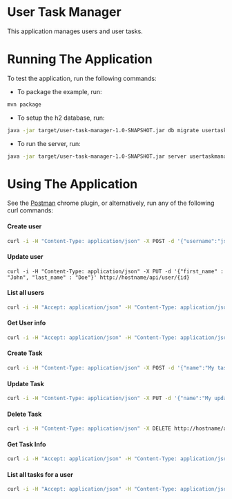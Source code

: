 # User Task Manager
This application manages users and user tasks.

# Running The Application

To test the application, run the following commands:

* To package the example, run:
```sh
mvn package
```

* To setup the h2 database, run:
```sh
java -jar target/user-task-manager-1.0-SNAPSHOT.jar db migrate usertaskmanager.yml
```

* To run the server, run:
```sh
java -jar target/user-task-manager-1.0-SNAPSHOT.jar server usertaskmanager.yml
```

# Using The Application
See the [Postman](http://www.getpostman.com/) chrome plugin, or alternatively, run any of the following curl commands:
#### Create user
```sh
curl -i -H "Content-Type: application/json" -X POST -d '{"username":"jsmith","first_name" : "John", "last_name" : "Smith"}' http://hostname/api/user
```

#### Update user
```
curl -i -H "Content-Type: application/json" -X PUT -d '{"first_name" : "John", "last_name" : "Doe"}' http://hostname/api/user/{id}
```

#### List all users
```sh
curl -i -H "Accept: application/json" -H "Content-Type: application/json" -X GET http://hostname/api/user
```

#### Get User info
```sh
curl -i -H "Accept: application/json" -H "Content-Type: application/json" -X GET http://hostname/api/user/{id}
```

#### Create Task
```sh
curl -i -H "Content-Type: application/json" -X POST -d '{"name":"My task","description" : "Description of task", "date_time" : "2016-05-25 14:25:00"}' http://hostname/api/user/{user_id}/task
```

#### Update Task
```sh
curl -i -H "Content-Type: application/json" -X PUT -d '{"name":"My updated task"}' http://hostname/api/user/{user_id}/task/{task_id}
```

#### Delete Task
```sh
curl -i -H "Content-Type: application/json" -X DELETE http://hostname/api/user/{user_id}/task/{task_id}
```

#### Get Task Info
```sh
curl -i -H "Accept: application/json" -H "Content-Type: application/json" -X GET http://hostname/api/user/{user_id}/task/{task_id}
```

#### List all tasks for a user

```sh
curl -i -H "Accept: application/json" -H "Content-Type: application/json" -X GET http://hostname/api/user/{user_id}/task
